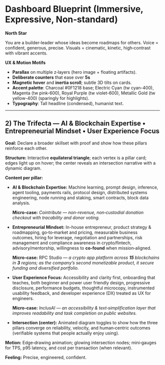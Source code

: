 # Dashboard Blueprint (Immersive, Expressive, Non‑standard)

**North Star**

You are a builder‑leader whose ideas become roadmaps for others. Voice = confident, generous, precise. Visuals = cinematic, kinetic, high‑contrast with vibrant accents.

**UX & Motion Motifs**

- **Parallax** on multiple z‑layers (hero image + floating artifacts).
- **Deliberate counters** that ease over **5s**
- **Magnetic hover** and **inertia scroll**; subtle 3D tilts on cards.
- **Accent palette**: Charcoal #0F1218 base; Electric Cyan (tw cyan-400), Magenta (tw pink-600), Royal Purple (tw violet-600), Metallic Gold (tw yellow-400) (sparingly for highlights).
- **Typography**: Tall headline (condensed), humanist text.

---

## 2) The Trifecta — AI & Blockchain Expertise • Entrepreneurial Mindset • User Experience Focus

**Goal:** Declare a broader skillset with proof and show how these pillars reinforce each other.

**Structure:** Interactive **equilateral triangle**; each vertex is a pillar card; edges light up on hover; the center reveals an intersection narrative with a dynamic diagram.

**Content per pillar:**

- **AI & Blockchain Expertise:** Machine learning, prompt design, inference, agent tooling, payments rails, protocol design, distributed systems engineering, node running and staking, smart contracts, block data analysis.
    
    **Micro‑case:** *Cointribute — non-revenue, non‑custodial donation checkout with tracability and donor voting.*
    
- **Entrepreneurial Mindset:** In-house entrepreneur, product strategy & roadmapping, go‑to‑market and pricing, measurable business outcomes, hiring for leverage, negotiation and partnerships, risk management and compliance awareness in crypto/fintech, advisory/mentorship, willingness to **co‑found** when mission‑aligned.
    
    **Micro‑case:** RPC Studio *— a crypto app platform across **15** blockchains in **3** regions; as the company’s second monetizable product, it secure funding and diversified portfolio.*
    
- **User Experience Focus:** Accessibility and clarity first, onboarding that teaches, both beginner and power user friendly design, progressive disclosure, performance budgets, thoughtful microcopy, instrumented usability feedback, and developer experience (DX) treated as UX for engineers.
    
    **Micro‑case:** *InclusAI — an accessibility & text‑simplification layer that improves readability and task completion on public websites.*
    
- **Intersection (center):** Animated diagram toggles to show how the three pillars converge on reliability, velocity, and human‑centric outcomes (verifiable systems that people actually enjoy using).

**Motion:** Edge‑drawing animation; glowing intersection nodes; mini‑gauges for TPS, p95 latency, and cost per transaction (when relevant).

**Feeling:** Precise, engineered, confident.